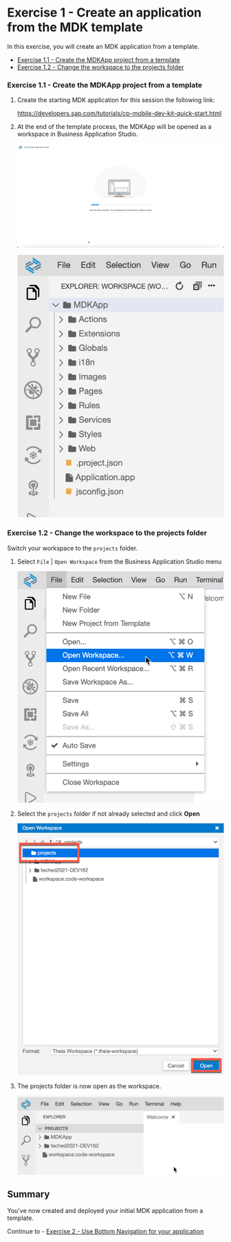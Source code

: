 # Exercise 1 - Create an application from the MDK template

In this exercise, you will create an MDK application from a template.  

- [Exercise 1.1 - Create the MDKApp project from a template](#exercise-11---create-the-mdkapp-project-from-a-template)
- [Exercise 1.2 - Change the workspace to the projects folder](#exercise-12---change-the-workspace-to-the-projects-folder)

### Exercise 1.1 - Create the MDKApp project from a template

1. Create the starting MDK application for this session the following link:

    https://developers.sap.com/tutorials/cp-mobile-dev-kit-quick-start.html

1. At the end of the template process, the MDKApp will be opened as a workspace in Business Application Studio.

    ![MDK](images/img-opening-workspace.png)

    ![MDK](images/img-new-workspace-mdkapp.png)

### Exercise 1.2 - Change the workspace to the projects folder

Switch your workspace to the `projects`
folder.

1. Select `File` | `Open Workspace` from the Business Application Studio menu

    ![MDK](images/img-open-workspace.png)

1. Select the `projects` folder if not already selected and click **Open**

    ![MDK](images/img-select-projects.png)

1. The projects folder is now open as the workspace.

    ![MDK](images/img-projects-workspace.png)

## Summary

You've now created and deployed your initial MDK application from a template.

Continue to - [Exercise 2 - Use Bottom Navigation for your application](../ex2/README.md)